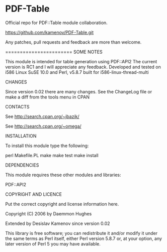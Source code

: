 PDF-Table
=========

Official repo for PDF::Table module collaboration.

https://github.com/kamenov/PDF-Table.git

Any patches, pull requests and feedback are more than welcome.

=======================
SOME NOTES

This module is intended for table generation using PDF::API2
The current version is RC1 and I will appreciate any feedback.
Developed and tested on i586 Linux SuSE 10.0 and Perl, v5.8.7 built for i586-linux-thread-multi

CHANGES

Since version 0.02 there are many changes. 
See the ChangeLog file or make a diff from the tools menu in CPAN

CONTACTS 

See http://search.cpan.org/~jbazik/

See http://search.cpan.org/~omega/

INSTALLATION

To install this module type the following:

   perl Makefile.PL
   make
   make test
   make install

DEPENDENCIES

This module requires these other modules and libraries:

  PDF::API2

COPYRIGHT AND LICENCE

Put the correct copyright and license information here.

Copyright (C) 2006 by Daemmon Hughes

Extended by Desislav Kamenov since version 0.02

This library is free software; you can redistribute it and/or modify
it under the same terms as Perl itself, either Perl version 5.8.7 or,
at your option, any later version of Perl 5 you may have available.


